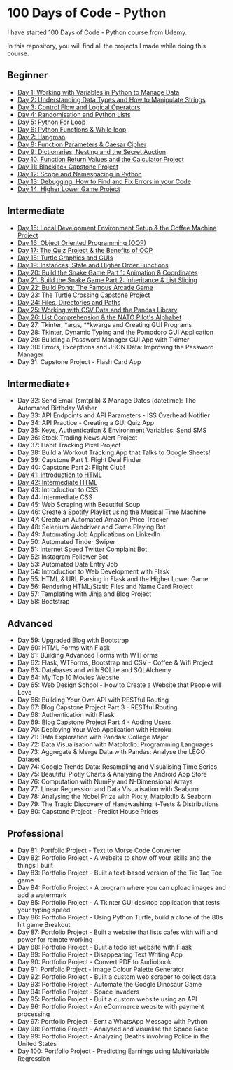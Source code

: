 # 100 Days of Code - Python

I have started 100 Days of Code - Python course from Udemy. 

In this repository, you will find all the projects I made while doing this course.

## Beginner

-    [Day 1: Working with Variables in Python to Manage Data](https://github.com/dsNikhilds/Python/tree/main/Day%201)
-    [Day 2: Understanding Data Types and How to Manipulate Strings](https://github.com/dsNikhilds/Python/tree/main/Day%202)
-    [Day 3: Control Flow and Logical Operators](https://github.com/dsNikhilds/Python/tree/main/Day%203)
-    [Day 4: Randomisation and Python Lists](https://github.com/dsNikhilds/Python/tree/main/Day%204)
-    [Day 5: Python For Loop](https://github.com/dsNikhilds/Python/tree/main/Day%205)
-    [Day 6: Python Functions & While loop](https://github.com/dsNikhilds/Python/tree/main/Day%206)
-    [Day 7: Hangman](https://github.com/dsNikhilds/Python/tree/main/Day%207)
-    [Day 8: Function Parameters & Caesar Cipher](https://github.com/dsNikhilds/Python/tree/main/Day%208)
-    [Day 9: Dictionaries, Nesting and the Secret Auction](https://github.com/dsNikhilds/Python/tree/main/Day%209)
-    [Day 10: Function Return Values and the Calculator Project](https://github.com/dsNikhilds/Python/tree/main/Day%2010)
-    [Day 11: Blackjack Capstone Project](https://github.com/dsNikhilds/Python/tree/main/Day11)
-    [Day 12: Scope and Namespacing in Python](https://github.com/dsNikhilds/Python/tree/main/Day12)
-    [Day 13: Debugging: How to Find and Fix Errors in your Code](https://github.com/dsNikhilds/Python/tree/main/Day13)
-    [Day 14: Higher Lower Game Project](https://github.com/dsNikhilds/Python/tree/main/Day14)

## Intermediate

-    [Day 15: Local Development Environment Setup & the Coffee Machine Project](https://github.com/dsNikhilds/Python/tree/main/Day15)
-    [Day 16: Object Oriented Programming (OOP)](https://github.com/dsNikhilds/Python/tree/main/Day16)
-    [Day 17: The Quiz Project & the Benefits of OOP](https://github.com/dsNikhilds/Python/tree/main/Day17)
-    [Day 18: Turtle Graphics and GUIs](https://github.com/dsNikhilds/Python/tree/main/Day18)
-    [Day 19: Instances, State and Higher Order Functions](https://github.com/dsNikhilds/Python/tree/main/Day19)
-    [Day 20: Build the Snake Game Part 1: Animation & Coordinates](https://github.com/dsNikhilds/Python/tree/main/Day20)
-    [Day 21: Build the Snake Game Part 2: Inheritance & List Slicing](https://github.com/dsNikhilds/Python/tree/main/Day21)
-    [Day 22: Build Pong: The Famous Arcade Game](https://github.com/dsNikhilds/Python/tree/main/Day22)
-    [Day 23: The Turtle Crossing Capstone Project](https://github.com/dsNikhilds/Python/tree/main/Day23)
-    [Day 24: Files, Directories and Paths](https://github.com/dsNikhilds/Python/tree/main/Day24)
-    [Day 25: Working with CSV Data and the Pandas Library](https://github.com/dsNikhilds/Python/tree/main/Day25)
-    [Day 26: List Comprehension & the NATO Pilot's Alphabet](https://github.com/dsNikhilds/Python/tree/main/Day26)
-    Day 27: Tkinter, *args, **kwargs and Creating GUI Programs
-    Day 28: Tkinter, Dynamic Typing and the Pomodoro GUI Application
-    Day 29: Building a Password Manager GUI App with Tkinter
-    Day 30: Errors, Exceptions and JSON Data: Improving the Password Manager
-    Day 31: Capstone Project - Flash Card App

## Intermediate+

-    Day 32: Send Email (smtplib) & Manage Dates (datetime): The Automated Birthday Wisher
-    Day 33: API Endpoints and API Parameters - ISS Overhead Notifier
-    Day 34: API Practice - Creating a GUI Quiz App
-    Day 35: Keys, Authentication & Environment Variables: Send SMS
-    Day 36: Stock Trading News Alert Project
-    Day 37: Habit Tracking Pixel Project
-    Day 38: Build a Workout Tracking App that Talks to Google Sheets!
-    Day 39: Capstone Part 1: Flight Deal Finder
-    Day 40: Capstone Part 2: Flight Club!
-    [Day 41: Introduction to HTML](https://github.com/dsNikhilds/Python/tree/main/Day41)
-    [Day 42: Intermediate HTML](https://github.com/dsNikhilds/Python/tree/main/Day42)
-    Day 43: Introduction to CSS
-    Day 44: Intermediate CSS
-    Day 45: Web Scraping with Beautiful Soup
-    Day 46: Create a Spotify Playlist using the Musical Time Machine
-    Day 47: Create an Automated Amazon Price Tracker
-    Day 48: Selenium Webdriver and Game Playing Bot
-    Day 49: Automating Job Applications on LinkedIn
-    Day 50: Automated Tinder Swiper
-    Day 51: Internet Speed Twitter Complaint Bot
-    Day 52: Instagram Follower Bot
-    Day 53: Automated Data Entry Job
-    Day 54: Introduction to Web Development with Flask
-    Day 55: HTML & URL Parsing in Flask and the Higher Lower Game
-    Day 56: Rendering HTML/Static Files and Name Card Project
-    Day 57: Templating with Jinja and Blog Project
-    Day 58: Bootstrap

## Advanced

-    Day 59: Upgraded Blog with Bootstrap
-    Day 60: HTML Forms with Flask
-    Day 61: Building Advanced Forms with WTForms
-    Day 62: Flask, WTForms, Bootstrap and CSV - Coffee & Wifi Project
-    Day 63: Databases and with SQLite and SQLAlchemy
-    Day 64: My Top 10 Movies Website
-    Day 65: Web Design School - How to Create a Website that People will Love
-    Day 66: Building Your Own API with RESTful Routing
-    Day 67: Blog Capstone Project Part 3 - RESTful Routing
-    Day 68: Authentication with Flask
-    Day 69: Blog Capstone Project Part 4 - Adding Users
-    Day 70: Deploying Your Web Application with Heroku
-    Day 71: Data Exploration with Pandas: College Major
-    Day 72: Data Visualisation with Matplotlib: Programming Languages
-    Day 73: Aggregate & Merge Data with Pandas: Analyse the LEGO Dataset
-    Day 74: Google Trends Data: Resampling and Visualising Time Series
-    Day 75: Beautiful Plotly Charts & Analysing the Android App Store
-    Day 76: Computation with NumPy and N-Dimensional Arrays
-    Day 77: Linear Regression and Data Visualisation with Seaborn
-    Day 78: Analysing the Nobel Prize with Plotly, Matplotlib & Seaborn
-    Day 79: The Tragic Discovery of Handwashing: t-Tests & Distributions
-    Day 80: Capstone Project - Predict House Prices

## Professional

-    Day 81: Portfolio Project - Text to Morse Code Converter
-    Day 82: Portfolio Project - A website to show off your skills and the things I built
-    Day 83: Portfolio Project - Built a text-based version of the Tic Tac Toe game
-    Day 84: Portfolio Project - A program where you can upload images and add a watermark
-    Day 85: Portfolio Project - A Tkinter GUI desktop application that tests your typing speed
-    Day 86: Portfolio Project - Using Python Turtle, build a clone of the 80s hit game Breakout
-    Day 87: Portfolio Project - Built a website that lists cafes with wifi and power for remote working
-    Day 88: Portfolio Project - Built a todo list website with Flask
-    Day 89: Portfolio Project - Disappearing Text Writing App
-    Day 90: Portfolio Project - Convert PDF to Audiobook
-    Day 91: Portfolio Project - Image Colour Palette Generator
-    Day 92: Portfolio Project - Built a custom web scraper to collect data
-    Day 93: Portfolio Project - Automate the Google Dinosaur Game
-    Day 94: Portfolio Project - Space Invaders
-    Day 95: Portfolio Project - Built a custom website using an API
-    Day 96: Portfolio Project - An eCommerce website with payment processing
-    Day 97: Portfolio Project - Sent a WhatsApp Message with Python
-    Day 98: Portfolio Project - Analysed and Visualise the Space Race
-    Day 99: Portfolio Project - Analyzing Deaths involving Police in the United States
-    Day 100: Portfolio Project - Predicting Earnings using Multivariable Regression
